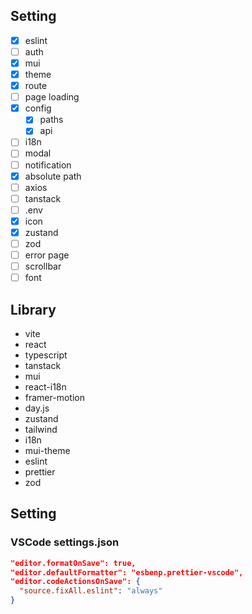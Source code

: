 ## Setting

- [x] eslint
- [ ] auth
- [x] mui
- [x] theme
- [x] route
- [ ] page loading
- [x] config
  - [x] paths
  - [x] api
- [ ] i18n
- [ ] modal
- [ ] notification
- [x] absolute path
- [ ] axios
- [ ] tanstack
- [ ] .env
- [x] icon
- [x] zustand
- [ ] zod
- [ ] error page
- [ ] scrollbar
- [ ] font

## Library

- vite
- react
- typescript
- tanstack
- mui
- react-i18n
- framer-motion
- day.js
- zustand
- tailwind
- i18n
- mui-theme
- eslint
- prettier
- zod

## Setting

### VSCode settings.json

```json
"editor.formatOnSave": true,
"editor.defaultFormatter": "esbenp.prettier-vscode",
"editor.codeActionsOnSave": {
  "source.fixAll.eslint": "always"
}
```
